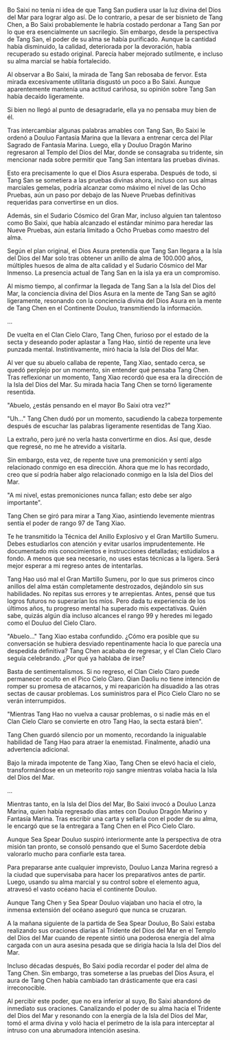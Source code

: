
Bo Saixi no tenía ni idea de que Tang San pudiera usar la luz divina del Dios del Mar para lograr algo así. De lo contrario, a pesar de ser bisnieto de Tang Chen, a Bo Saixi probablemente le habría costado perdonar a Tang San por lo que era esencialmente un sacrilegio. Sin embargo, desde la perspectiva de Tang San, el poder de su alma se había purificado. Aunque la cantidad había disminuido, la calidad, deteriorada por la devoración, había recuperado su estado original. Parecía haber mejorado sutilmente, e incluso su alma marcial se había fortalecido.

Al observar a Bo Saixi, la mirada de Tang San rebosaba de fervor. Esta mirada excesivamente utilitaria disgustó un poco a Bo Saixi. Aunque aparentemente mantenía una actitud cariñosa, su opinión sobre Tang San había decaído ligeramente.

Si bien no llegó al punto de desagradarle, ella ya no pensaba muy bien de él.

Tras intercambiar algunas palabras amables con Tang San, Bo Saixi le ordenó a Douluo Fantasía Marina que la llevara a entrenar cerca del Pilar Sagrado de Fantasía Marina. Luego, ella y Douluo Dragón Marino regresaron al Templo del Dios del Mar, donde se consagraba su tridente, sin mencionar nada sobre permitir que Tang San intentara las pruebas divinas.

Esto era precisamente lo que el Dios Asura esperaba. Después de todo, si Tang San se sometiera a las pruebas divinas ahora, incluso con sus almas marciales gemelas, podría alcanzar como máximo el nivel de las Ocho Pruebas, aún un paso por debajo de las Nueve Pruebas definitivas requeridas para convertirse en un dios.

Además, sin el Sudario Cósmico del Gran Mar, incluso alguien tan talentoso como Bo Saixi, que había alcanzado el estándar mínimo para heredar las Nueve Pruebas, aún estaría limitado a Ocho Pruebas como maestro del alma.

Según el plan original, el Dios Asura pretendía que Tang San llegara a la Isla del Dios del Mar solo tras obtener un anillo de alma de 100.000 años, múltiples huesos de alma de alta calidad y el Sudario Cósmico del Mar Inmenso. La presencia actual de Tang San en la isla ya era un compromiso.

Al mismo tiempo, al confirmar la llegada de Tang San a la Isla del Dios del Mar, la conciencia divina del Dios Asura en la mente de Tang San se agitó ligeramente, resonando con la conciencia divina del Dios Asura en la mente de Tang Chen en el Continente Douluo, transmitiendo la información.

...

De vuelta en el Clan Cielo Claro, Tang Chen, furioso por el estado de la secta y deseando poder aplastar a Tang Hao, sintió de repente una leve punzada mental. Instintivamente, miró hacia la Isla del Dios del Mar.

Al ver que su abuelo callaba de repente, Tang Xiao, sentado cerca, se quedó perplejo por un momento, sin entender qué pensaba Tang Chen. Tras reflexionar un momento, Tang Xiao recordó que esa era la dirección de la Isla del Dios del Mar. Su mirada hacia Tang Chen se tornó ligeramente resentida.

"Abuelo, ¿estás pensando en el mayor Bo Saixi otra vez?"

"Uh..." Tang Chen dudó por un momento, sacudiendo la cabeza torpemente después de escuchar las palabras ligeramente resentidas de Tang Xiao.

La extraño, pero juré no verla hasta convertirme en dios. Así que, desde que regresé, no me he atrevido a visitarla.

Sin embargo, esta vez, de repente tuve una premonición y sentí algo relacionado conmigo en esa dirección. Ahora que me lo has recordado, creo que sí podría haber algo relacionado conmigo en la Isla del Dios del Mar.

"A mi nivel, estas premoniciones nunca fallan; esto debe ser algo importante".

Tang Chen se giró para mirar a Tang Xiao, asintiendo levemente mientras sentía el poder de rango 97 de Tang Xiao.

Te he transmitido la Técnica del Anillo Explosivo y el Gran Martillo Sumeru. Debes estudiarlos con atención y evitar usarlos imprudentemente. He documentado mis conocimientos e instrucciones detalladas; estúdialos a fondo. A menos que sea necesario, no uses estas técnicas a la ligera. Será mejor esperar a mi regreso antes de intentarlas.

Tang Hao usó mal el Gran Martillo Sumeru, por lo que sus primeros cinco anillos del alma están completamente destrozados, dejándolo sin sus habilidades. No repitas sus errores y te arrepientas. Antes, pensé que tus logros futuros no superarían los míos. Pero dada tu experiencia de los últimos años, tu progreso mental ha superado mis expectativas. Quién sabe, quizás algún día incluso alcances el rango 99 y heredes mi legado como el Douluo del Cielo Claro.

"Abuelo..." Tang Xiao estaba confundido. ¿Cómo era posible que su conversación se hubiera desviado repentinamente hacia lo que parecía una despedida definitiva? Tang Chen acababa de regresar, y el Clan Cielo Claro seguía celebrando. ¿Por qué ya hablaba de irse?

Basta de sentimentalismos. Si no regreso, el Clan Cielo Claro puede permanecer oculto en el Pico Cielo Claro. Qian Daoliu no tiene intención de romper su promesa de atacarnos, y mi reaparición ha disuadido a las otras sectas de causar problemas. Los suministros para el Pico Cielo Claro no se verán interrumpidos.

"Mientras Tang Hao no vuelva a causar problemas, o si nadie más en el Clan Cielo Claro se convierte en otro Tang Hao, la secta estará bien".

Tang Chen guardó silencio por un momento, recordando la inigualable habilidad de Tang Hao para atraer la enemistad. Finalmente, añadió una advertencia adicional.

Bajo la mirada impotente de Tang Xiao, Tang Chen se elevó hacia el cielo, transformándose en un meteorito rojo sangre mientras volaba hacia la Isla del Dios del Mar.

...

Mientras tanto, en la Isla del Dios del Mar, Bo Saixi invocó a Douluo Lanza Marina, quien había regresado días antes con Douluo Dragón Marino y Fantasía Marina. Tras escribir una carta y sellarla con el poder de su alma, le encargó que se la entregara a Tang Chen en el Pico Cielo Claro.

Aunque Sea Spear Douluo suspiró interiormente ante la perspectiva de otra misión tan pronto, se consoló pensando que el Sumo Sacerdote debía valorarlo mucho para confiarle esta tarea.

Para prepararse ante cualquier imprevisto, Douluo Lanza Marina regresó a la ciudad que supervisaba para hacer los preparativos antes de partir. Luego, usando su alma marcial y su control sobre el elemento agua, atravesó el vasto océano hacia el continente Douluo.

Aunque Tang Chen y Sea Spear Douluo viajaban uno hacia el otro, la inmensa extensión del océano aseguró que nunca se cruzaran.

A la mañana siguiente de la partida de Sea Spear Douluo, Bo Saixi estaba realizando sus oraciones diarias al Tridente del Dios del Mar en el Templo del Dios del Mar cuando de repente sintió una poderosa energía del alma cargada con un aura asesina pesada que se dirigía hacia la Isla del Dios del Mar.

Incluso décadas después, Bo Saixi podía recordar el poder del alma de Tang Chen. Sin embargo, tras someterse a las pruebas del Dios Asura, el aura de Tang Chen había cambiado tan drásticamente que era casi irreconocible.

Al percibir este poder, que no era inferior al suyo, Bo Saixi abandonó de inmediato sus oraciones. Canalizando el poder de su alma hacia el Tridente del Dios del Mar y resonando con la energía de la Isla del Dios del Mar, tomó el arma divina y voló hacia el perímetro de la isla para interceptar al intruso con una abrumadora intención asesina.